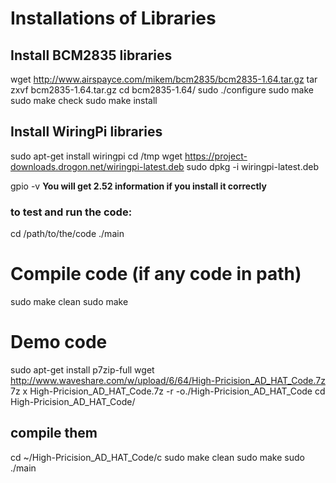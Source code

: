 # Installations of Libraries

## Install BCM2835 libraries

wget http://www.airspayce.com/mikem/bcm2835/bcm2835-1.64.tar.gz
tar zxvf bcm2835-1.64.tar.gz 
cd bcm2835-1.64/
sudo ./configure
sudo make
sudo make check
sudo make install

## Install WiringPi libraries
sudo apt-get install wiringpi
cd /tmp
wget https://project-downloads.drogon.net/wiringpi-latest.deb
sudo dpkg -i wiringpi-latest.deb

gpio -v
**You will get 2.52 information if you install it correctly**

### to test and run the code:
cd /path/to/the/code
./main


# Compile code (if any code in path)
sudo make clean
sudo make

# Demo code
sudo apt-get install p7zip-full
wget http://www.waveshare.com/w/upload/6/64/High-Pricision_AD_HAT_Code.7z
7z x High-Pricision_AD_HAT_Code.7z -r -o./High-Pricision_AD_HAT_Code
cd High-Pricision_AD_HAT_Code/

## compile them
cd ~/High-Pricision_AD_HAT_Code/c
sudo make clean
sudo make
sudo ./main
